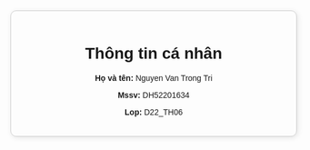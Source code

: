 <!DOCTYPE html>
<html lang="vi">
<head>
    <meta charset="UTF-8">
    <meta name="viewport" content="width=device-width, initial-scale=1.0">
    <title>Thông tin cá nhân</title>
    <style>
        body {
            font-family: Arial, sans-serif;
            margin: 50px;
            text-align: center;
        }
        .container {
            max-width: 600px;
            margin: auto;
            padding: 20px;
            border: 1px solid #ccc;
            border-radius: 10px;
            box-shadow: 2px 2px 10px rgba(0, 0, 0, 0.1);
        }
    </style>
</head>
<body>
    <div class="container">
        <h1>Thông tin cá nhân</h1>
        <p><strong>Họ và tên:</strong> Nguyen Van Trong Tri</p>
        <p><strong>Mssv:</strong> DH52201634</p>
        <p><strong>Lop:</strong> D22_TH06</p>
    </div>
</body>
</html>
